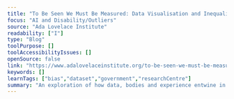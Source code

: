 ```yaml
---
title: "To Be Seen We Must Be Measured: Data Visualisation and Inequality"
focus: "AI and Disability/Outliers"
source: "Ada Lovelace Institute"
readability: ["I"]
type: "Blog"
toolPurpose: []
toolAccessibilityIssues: []
openSource: false
link: "https://www.adalovelaceinstitute.org/to-be-seen-we-must-be-measured-data-visualisation-and-inequality/"
keywords: []
learnTags: ["bias","dataset","government","researchCentre"]
summary: "An exploration of how data, bodies and experience entwine in situations of inequality and injustice, with a specific focus on the impacts of the COVID-19 pandemic. "
---
```


